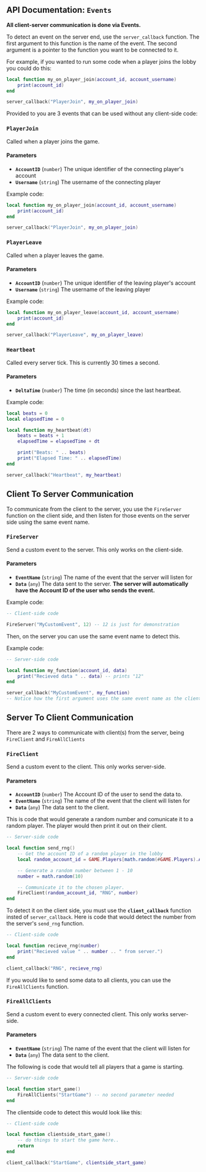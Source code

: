 ## API Documentation: `Events`

**All client-server communication is done via Events.**

To detect an event on the server end, use the `server_callback` function. The first argument to this function is the name of the event. The second argument is a pointer to the function you want to be connected to it.

For example, if you wanted to run some code when a player joins the lobby you could do this:

```lua
local function my_on_player_join(account_id, account_username)
    print(account_id)
end

server_callback("PlayerJoin", my_on_player_join)
```

Provided to you are 3 events that can be used without any client-side code:

### `PlayerJoin`
Called when a player joins the game.

#### Parameters

- **`AccountID`** (`number`)
The unique identifier of the connecting player's account
- **`Username`** (`string`)
The username of the connecting player

Example code:
```lua
local function my_on_player_join(account_id, account_username)
    print(account_id)
end

server_callback("PlayerJoin", my_on_player_join)
```

### `PlayerLeave`
Called when a player leaves the game.

#### Parameters

- **`AccountID`** (`number`)
The unique identifier of the leaving player's account
- **`Username`** (`string`)
The username of the leaving player

Example code:
```lua
local function my_on_player_leave(account_id, account_username)
    print(account_id)
end

server_callback("PlayerLeave", my_on_player_leave)
```
### `Heartbeat`
Called every server tick. This is currently 30 times a second.

#### Parameters

- **`DeltaTime`** (`number`)
The time (in seconds) since the last heartbeat.

Example code:
```lua
local beats = 0
local elapsedTime = 0

local function my_heartbeat(dt)
    beats = beats + 1
    elapsedTime = elapsedTime + dt

    print("Beats: " .. beats)
    print("Elapsed Time: " .. elapsedTime)
end

server_callback("Heartbeat", my_heartbeat)
```

## Client To Server Communication

To communicate from the client to the server, you use the `FireServer` function on the client side, and then listen for those events on the server side using the same event name.


### `FireServer`
Send a custom event to the server. This only works on the client-side.

#### Parameters

- **`EventName`** (`string`)
The name of the event that the server will listen for
- **`Data`** (`any`)
The data sent to the server. **The server will automatically have the Account ID of the user who sends the event.**

Example code:
```lua
-- Client-side code

FireServer("MyCustomEvent", 12) -- 12 is just for demonstration
```

Then, on the server you can use the same event name to detect this.

Example code:
```lua
-- Server-side code

local function my_function(account_id, data)
    print("Recieved data " .. data) -- prints "12"
end

server_callback("MyCustomEvent", my_function)
-- Notice how the first argument uses the same event name as the client-side code
```

## Server To Client Communication

There are 2 ways to communicate with client(s) from the server, being `FireClient` and `FireAllClients`

### `FireClient`
Send a custom event to the client. This only works server-side.

#### Parameters

- **`AccountID`** (`number`)
The Account ID of the user to send the data to.
- **`EventName`** (`string`)
The name of the event that the client will listen for
- **`Data`** (`any`)
The data sent to the client.

This is code that would generate a random number and comunicate it to a random player. The player would then print it out on their client.
```lua
-- Server-side code

local function send_rng()
    -- Get the account ID of a random player in the lobby
    local random_account_id = GAME.Players[math.random(#GAME.Players).AccountID

    -- Generate a random number between 1 - 10
    number = math.random(10)

    -- Communicate it to the chosen player.
    FireClient(random_account_id, "RNG", number)
end
```

To detect it on the client side, you must use the **`client_callback`** function insted of `server_callback`. Here is code that would detect the number from the server's `send_rng` function.
```lua
-- Client-side code

local function recieve_rng(number)
    print("Recieved value " .. number .. " from server.")
end

client_callback("RNG", recieve_rng)
```

If you would like to send some data to all clients, you can use the `FireAllClients` function.


### `FireAllClients`
Send a custom event to every connected client. This only works server-side.

#### Parameters

- **`EventName`** (`string`)
The name of the event that the client will listen for
- **`Data`** (`any`)
The data sent to the client.

The following is code that would tell all players that a game is starting.

```lua
-- Server-side code

local function start_game()
    FireAllClients("StartGame") -- no second parameter needed
end
```

The clientside code to detect this would look like this:

```lua
-- Client-side code

local function clientside_start_game()
    -- do things to start the game here..
    return
end

client_callback("StartGame", clientside_start_game)
```